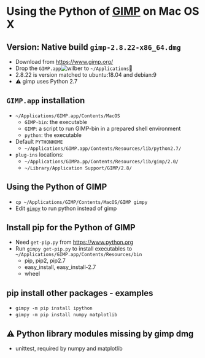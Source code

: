 # Using the Python of [GIMP](https://www.gimp.org) on Mac OS X

## Version: Native build `gimp-2.8.22-x86_64.dmg`
- Download from https://www.gimp.org/
- Drop the `GIMP.app`![wilber](https://www.gimp.org/images/wilber16.png)
  to `~/Applications`:file_folder:
- 2.8.22 is version matched to ubuntu:18.04 and debian:9
- :warning: gimp uses Python 2.7

## `GIMP.app` installation
- `~/Applications/GIMP.app/Contents/MacOS`
  - `GIMP-bin`: the executable
  - `GIMP`: a script to run GIMP-bin in a prepared shell environment
  - `python`: the executable
- Default `PYTHONHOME`
  - `~/Applications/GIMP.app/Contents/Resources/lib/python2.7/`
- `plug-ins` locations:
  - `~/Applications/GIMPa.pp/Contents/Resources/lib/gimp/2.0/`
  - `~/Library/Application Support/GIMP/2.8/`

## Using the Python of GIMP
- `cp ~/Applications/GIMP/Contents/MacOS/GIMP gimpy`
- Edit [`gimpy`](osxsetup/gimpy) to run python instead of gimp

## Install pip for the Python of GIMP
- Need `get-pip.py` from https://www.python.org
- Run `gimpy get-pip.py` to install executables to
  `~/Applications/GIMP.app/Contents/Resources/bin`
  - pip, pip2, pip2.7
  - easy_install, easy_install-2.7
  - wheel

## pip install other packages - examples
- `gimpy -m pip install ipython`
- `gimpy -m pip install numpy matplotlib`

## :warning: Python library modules missing by gimp dmg
- unittest, required by numpy and matplotlib
